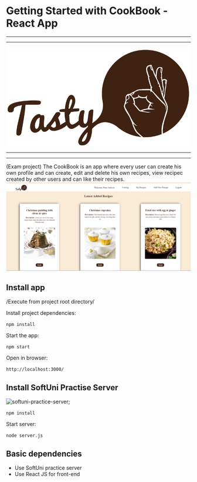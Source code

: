 # Getting Started with CookBook - React App
---
---
![CookBook-Tasty-Logo](src/assets/logo-img.jpg)

---
---
(Exam project) 
The CookBook is an app where every user can create his own profile and can create, edit and delete his own recipes, view recipec created by other users and can like their recipes.
![CookBook-app](src/assets/intro-img.png)

## Install app

/Execute from project root directory/

Install project dependencies:
```
npm install
```
Start the app:
```
npm start
```

Open in browser:
```
http://localhost:3000/
```
## Install SoftUni Practise Server

![softuni-practice-server](https://github.com/marvelannabell/Server-for-my-React-app);
```
npm install
```

Start server: 
```
node server.js
```
## Basic dependencies
* Use SoftUni practice server
* Use React JS for front-end


